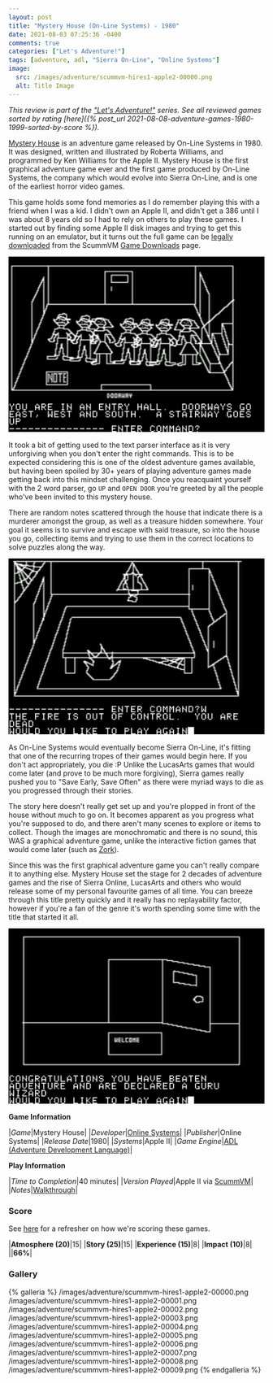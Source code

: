 ```yaml
---
layout: post
title: "Mystery House (On-Line Systems) - 1980"
date: 2021-08-03 07:25:36 -0400
comments: true
categories: ["Let's Adventure!"]
tags: [adventure, adl, "Sierra On-Line", "Online Systems"]
image:
  src: /images/adventure/scummvm-hires1-apple2-00000.png
  alt: Title Image
---
```


_This review is part of the ["Let's Adventure!"](https://www.alexbevi.com/categories/let-s-adventure/) series. See all reviewed games sorted by rating [here]({% post_url 2021-08-08-adventure-games-1980-1999-sorted-by-score %})._

[Mystery House](https://en.wikipedia.org/wiki/Mystery_House) is an adventure game released by On-Line Systems in 1980. It was designed, written and illustrated by Roberta Williams, and programmed by Ken Williams for the Apple II. Mystery House is the first graphical adventure game ever and the first game produced by On-Line Systems, the company which would evolve into Sierra On-Line, and is one of the earliest horror video games.

This game holds some fond memories as I do remember playing this with a friend when I was a kid. I didn't own an Apple II, and didn't get a 386 until I was about 8 years old so I had to rely on others to play these games. I started out by finding some Apple II disk images and trying to get this running on an emulator, but it turns out the full game can be [legally downloaded](https://www.scummvm.org/games/#games-hires1) from the ScummVM [Game Downloads](https://www.scummvm.org/games) page.

![](/images/adventure/scummvm-hires1-apple2-00001.png)

It took a bit of getting used to the text parser interface as it is very unforgiving when you don't enter the right commands. This is to be expected considering this is one of the oldest adventure games available, but having been spoiled by 30+ years of playing adventure games made getting back into this mindset challenging. Once you reacquaint yourself with the 2 word parser, go `UP` and `OPEN DOOR` you're greeted by all the people who've been invited to this mystery house.

There are random notes scattered through the house that indicate there is a murderer amongst the group, as well as a treasure hidden somewhere. Your goal it seems is to survive and escape with said treasure, so into the house you go, collecting items and trying to use them in the correct locations to solve puzzles along the way.

![](/images/adventure/scummvm-hires1-apple2-00004.png)

As On-Line Systems would eventually become Sierra On-Line, it's fitting that one of the recurring tropes of their games would begin here. If you don't act appropriately, you die :P Unlike the LucasArts games that would come later (and prove to be much more forgiving), Sierra games really pushed you to "Save Early, Save Often" as there were myriad ways to die as you progressed through their stories.

The story here doesn't really get set up and you're plopped in front of the house without much to go on. It becomes apparent as you progress what you're supposed to do, and there aren't many scenes to explore or items to collect. Though the images are monochromatic and there is no sound, this WAS a graphical adventure game, unlike the interactive fiction games that would come later (such as [Zork](https://en.wikipedia.org/wiki/Zork_I)).

Since this was the first graphical adventure game you can't really compare it to anything else. Mystery House set the stage for 2 decades of adventure games and the rise of Sierra Online, LucasArts and others who would release some of my personal favourite games of all time. You can breeze through this title pretty quickly and it really has no replayability factor, however if you're a fan of the genre it's worth spending some time with the title that started it all.

![](/images/adventure/scummvm-hires1-apple2-00009.png)

**Game Information**

|*Game*|Mystery House|
|*Developer*|[Online Systems](https://en.wikipedia.org/wiki/On-Line_Systems)|
|*Publisher*|Online Systems|
|*Release Date*|1980|
|*Systems*|Apple II|
|*Game Engine*|[ADL (Adventure Development Language)](https://wiki.scummvm.org/index.php?title=ADL)|

**Play Information**

|*Time to Completion*|40 minutes|
|*Version Played*|Apple II via [ScummVM](https://www.scummvm.org/)|
|*Notes*|[Walkthrough](https://adventuregamers.com/walkthrough/full/mystery-house)|

### Score

See [here](https://www.alexbevi.com/blog/2021/07/28/adventure-games-1980-1999/#scoring) for a refresher on how we're scoring these games.

|**Atmosphere (20)**|15|
|**Story (25)**|15|
|**Experience (15)**|8|
|**Impact (10)**|8|
||**66%**|

### Gallery

{% galleria %}
/images/adventure/scummvm-hires1-apple2-00000.png
/images/adventure/scummvm-hires1-apple2-00001.png
/images/adventure/scummvm-hires1-apple2-00002.png
/images/adventure/scummvm-hires1-apple2-00003.png
/images/adventure/scummvm-hires1-apple2-00004.png
/images/adventure/scummvm-hires1-apple2-00005.png
/images/adventure/scummvm-hires1-apple2-00006.png
/images/adventure/scummvm-hires1-apple2-00007.png
/images/adventure/scummvm-hires1-apple2-00008.png
/images/adventure/scummvm-hires1-apple2-00009.png
{% endgalleria %}